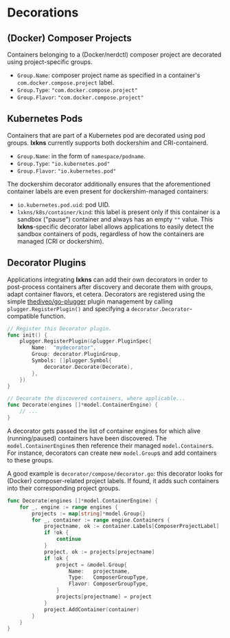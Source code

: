 # Decorations

## (Docker) Composer Projects

Containers belonging to a (Docker/nerdctl) composer project are decorated using
project-specific groups.

- `Group.Name`: composer project name as specified in a container's
  `com.docker.compose.project` label.
- `Group.Type`: `"com.docker.compose.project"`
- `Group.Flavor`: `"com.docker.compose.project"`

## Kubernetes Pods

Containers that are part of a Kubernetes pod are decorated using pod groups.
**lxkns** currently supports both dockershim and CRI-containerd.

- `Group.Name`: in the form of `namespace/podname`.
- `Group.Type`: `"io.kubernetes.pod"`
- `Group.Flavor`: `"io.kubernetes.pod"`

The dockershim decorator additionally ensures that the aforementioned container
labels are even present for dockershim-managed containers:

- `io.kubernetes.pod.uid`: pod UID.
- `lxkns/k8s/container/kind`: this label is present only if this container is a
  sandbox ("pause") container and always has an empty `""` value. This
  **lxkns**-specific decorator label allows applications to easily detect the
  sandbox containers of pods, regardless of how the containers are managed (CRI
  or dockershim).

## Decorator Plugins

Applications integrating **lxkns** can add their own decorators in order to
post-process containers after discovery and decorate them with groups, adapt
container flavors, et cetera. Decorators are registered using the simple
[thediveo/go-plugger](https://github.com/thediveo/go-plugger) plugin management
by calling `plugger.RegisterPlugin()` and specifying a
`decorator.Decorator`-compatible function.

```go
// Register this Decorator plugin.
func init() {
    plugger.RegisterPlugin(&plugger.PluginSpec{
        Name:  "mydecorator",
        Group: decorator.PluginGroup,
        Symbols: []plugger.Symbol{
            decorator.Decorate(Decorate),
        },
    })
}

// Decorate the discovered containers, where applicable...
func Decorate(engines []*model.ContainerEngine) {
    // ...
}
```

A decorator gets passed the list of container engines for which alive
(running/paused) containers have been discovered. The `model.ContainerEngine`s
then reference their managed `model.Container`s. For instance, decorators can create new `model.Group`s and add containers to these groups.

A good example is `decorator/compose/decorator.go`: this decorator looks for
(Docker) composer-related project labels. If found, it adds such containers into
their corresponding project groups.

```go
func Decorate(engines []*model.ContainerEngine) {
    for _, engine := range engines {
        projects := map[string]*model.Group{}
        for _, container := range engine.Containers {
            projectname, ok := container.Labels[ComposerProjectLabel]
            if !ok {
                continue
            }
            project, ok := projects[projectname]
            if !ok {
                project = &model.Group{
                    Name:   projectname,
                    Type:   ComposerGroupType,
                    Flavor: ComposerGroupType,
                }
                projects[projectname] = project
            }
            project.AddContainer(container)
        }
    }
}
```
